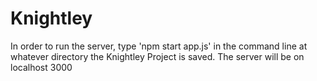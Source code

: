 # Knightley

In order to run the server, type 'npm start app.js' in the command line
at whatever directory the Knightley Project is saved.
The server will be on localhost 3000